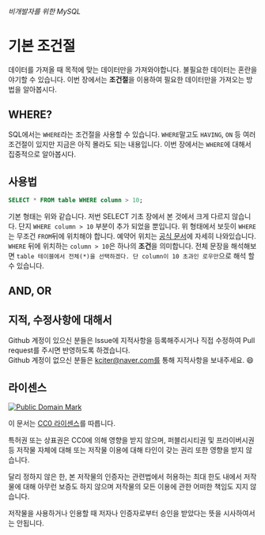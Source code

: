 ###### 비개발자를 위한 MySQL
# 기본 조건절

데이터를 가져올 때 목적에 맞는 데이터만을 가져와야합니다. 불필요한 데이터는 혼란을 야기할 수 있습니다. 이번 장에서는 **조건절**을 이용하여 필요한 데이터만을 가져오는 방법을 알아봅시다.

## WHERE?
SQL에서는 `WHERE`라는 조건절을 사용할 수 있습니다. `WHERE`말고도 `HAVING`, `ON` 등 여러 조건절이 있지만 지금은 아직 몰라도 되는 내용입니다. 이번 장에서는 `WHERE`에 대해서 집중적으로 알아봅시다.

## 사용법
```sql
SELECT * FROM table WHERE column > 10;
```
기본 형태는 위와 같습니다. 저번 SELECT 기초 장에서 본 것에서 크게 다르지 않습니다. 단지 `WHERE column > 10` 부분이 추가 되었을 뿐입니다. 위 형태에서 보듯이 `WHERE`는 무조건 `FROM`뒤에 위치해야 합니다. 예약어 위치는 [공식 문서](http://dev.mysql.com/doc/refman/5.7/en/select.html)에 자세히 나와있습니다. `WHERE` 뒤에 위치하는 `column > 10`은 하나의 **조건**을 의미합니다. 전체 문장을 해석해보면 `table 테이블에서 전체(*)을 선택하겠다. 단 column이 10 초과인 로우만`으로 해석 할 수 있습니다.

## AND, OR


## 지적, 수정사항에 대해서
Github 계정이 있으신 분들은 Issue에 지적사항을 등록해주시거나 직접 수정하여 Pull request를 주시면 반영하도록 하겠습니다. <br>Github 계정이 없으신 분들은 kciter@naver.com를 통해 지적사항을 보내주세요. :smile:

## 라이센스
<a rel="license" href="http://creativecommons.org/publicdomain/mark/1.0/">
<img src="https://licensebuttons.net/p/mark/1.0/88x31.png" alt="Public Domain Mark" />
</a>

이 문서는 [CC0 라이센스](LICENSE)를 따릅니다.

특허권 또는 상표권은 CC0에 의해 영향을 받지 않으며, 퍼블리시티권 및 프라이버시권 등 저작물 자체에 대해 또는 저작물 이용에 대해 타인이 갖는 권리 또한 영향을 받지 않습니다.

달리 정하지 않은 한, 본 저작물의 인증자는 관련법에서 허용하는 최대 한도 내에서 저작물에 대해 아무런 보증도 하지 않으며 저작물의 모든 이용에 관한 어떠한 책임도 지지 않습니다.

저작물을 사용하거나 인용할 때 저자나 인증자로부터 승인을 받았다는 뜻을 시사하여서는 안됩니다.
